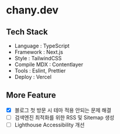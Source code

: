 # chany.dev

## Tech Stack

- Language : TypeScript
- Framework : Next.js
- Style : TailwindCSS
- Compile MDX : Contentlayer
- Tools : Eslint, Prettier
- Deploy : Vercel

## More Feature

- [x] 블로그 첫 방문 시 테마 적용 안되는 문제 해결
- [ ] 검색엔진 최적화를 위한 RSS 및 Sitemap 생성
- [ ] Lighthouse Accessibility 개선
